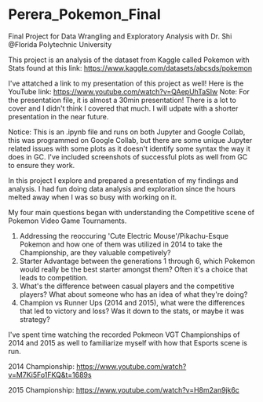 # Perera_Pokemon_Final
Final Project for Data Wrangling and Exploratory Analysis with Dr. Shi
@Florida Polytechnic University 

This project is an analysis of the dataset from Kaggle called Pokemon with Stats found at this link: https://www.kaggle.com/datasets/abcsds/pokemon


I've attatched a link to my presentation of this project as well! Here is the YouTube link: https://www.youtube.com/watch?v=QAepUhTaSIw
Note: For the presentation file, it is almost a 30min presentation! There is a lot to cover and I didn't think I covered that much. I will udpate with a shorter presentation in the near future. 

Notice: This is an .ipynb file and runs on both Jupyter and Google Collab, this was programmed on Google Collab, but there are some unique Jupyter related issues with some plots as it doesn't identify some syntax the way it does in GC. I've included screenshots of successful plots as well from GC to ensure they work. 

In this project I explore and prepared a presentation of my findings and analysis. I had fun doing data analysis and exploration since the hours melted away when 
I was so busy with working on it. 

My four main questions began with understanding the Competitive scene of Pokemon Video Game Tournaments.
1) Addressing the reoccuring 'Cute Electric Mouse'/Pikachu-Esque Pokemon and how one of them was utilized in 2014 to take the Championship, are they valuable competively?
2) Starter Advantage between the generations 1 through 6, which Pokemon would really be the best starter amongst them? Often it's a choice that leads to competition.
3) What's the difference between casual players and the competitive players? What about someone who has an idea of what they're doing?
4) Champion vs Runner Ups (2014 and 2015), what were the differences that led to victory and loss? Was it down to the stats, or maybe it was strategy?

I've spent time watching the recorded Pokmeon VGT Championships of 2014 and 2015 as well to familiarize myself with how that Esports scene is run. 


2014 Championship: https://www.youtube.com/watch?v=M7Ki5Fo1FKQ&t=1689s

2015 Championship: https://www.youtube.com/watch?v=H8m2an9jk6c
